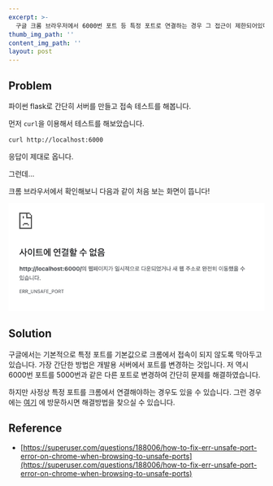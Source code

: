 ```yaml
---
excerpt: >-
  구글 크롬 브라우저에서 6000번 포트 등 특정 포트로 연결하는 경우 그 접근이 제한되어있다는 메시지가 나옵니다.
thumb_img_path: ''
content_img_path: ''
layout: post
---
```


## Problem

파이썬 flask로 간단히 서버를 만들고 접속 테스트를 해봅니다.

먼저 `curl`을 이용해서 테스트를 해보았습니다.
```bash
curl http://localhost:6000
```
응답이 제대로 옵니다.

그런데...

크롬 브라우서에서 확인해보니 다음과 같이 처음 보는 화면이 뜹니다!

![err_unsafe_port](/images/posts/err_unsafe_port.png) 

## Solution
구글에서는 기본적으로 특정 포트를 기본값으로 크롬에서 접속이 되지 않도록 막아두고 있습니다. 가장 간단한 방법은 개발용 서버에서 포트를 변경하는 것입니다. 
저 역시 6000번 포트를 5000번과 같은 다른 포트로 변경하여 간단히 문제를 해결하였습니다. 

하지만 사정상 특정 포트를 크롬에서 연결해야하는 경우도 있을 수 있습니다. 그런 경우에는 [여기](https://superuser.com/questions/188006/how-to-fix-err-unsafe-port-error-on-chrome-when-browsing-to-unsafe-ports) 에 방문하시면 해결방법을 찾으실 수 있습니다.

## Reference
* [https://superuser.com/questions/188006/how-to-fix-err-unsafe-port-error-on-chrome-when-browsing-to-unsafe-ports](https://superuser.com/questions/188006/how-to-fix-err-unsafe-port-error-on-chrome-when-browsing-to-unsafe-ports)